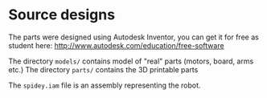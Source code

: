 # Source designs

The parts were designed using Autodesk Inventor, you can get it for free as student here:
http://www.autodesk.com/education/free-software

The directory `models/` contains model of "real" parts (motors, board, arms etc.)
The directory `parts/` contains the 3D printable parts

The `spidey.iam` file is an assembly representing the robot.